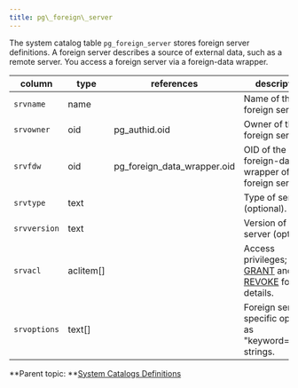 ```yaml
---
title: pg\_foreign\_server 
---
```


The system catalog table `pg_foreign_server` stores foreign server definitions. A foreign server describes a source of external data, such as a remote server. You access a foreign server via a foreign-data wrapper.

|column|type|references|description|
|------|----|----------|-----------|
|`srvname`|name| |Name of the foreign server.|
|`srvowner`|oid|pg\_authid.oid|Owner of the foreign server.|
|`srvfdw`|oid|pg\_foreign\_data\_wrapper.oid|OID of the foreign-data wrapper of this foreign server.|
|`srvtype`|text| |Type of server \(optional\).|
|`srvversion`|text| |Version of the server \(optional\).|
|`srvacl`|aclitem\[\]| |Access privileges; see [GRANT](../sql_commands/GRANT.html) and [REVOKE](../sql_commands/REVOKE.html) for details.|
|`srvoptions`|text\[\]| |Foreign server-specific options, as "keyword=value" strings.|

**Parent topic: **[System Catalogs Definitions](../system_catalogs/catalog_ref-html.html)

